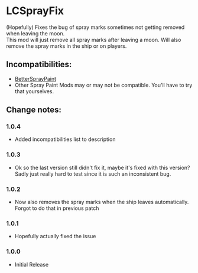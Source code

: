 # LCSprayFix

(Hopefully) Fixes the bug of spray marks sometimes not getting removed when leaving the moon.  
This mod will just remove all spray marks after leaving a moon. Will also remove the spray marks in the ship or on players.

## Incompatibilities:
- [BetterSprayPaint](https://thunderstore.io/c/lethal-company/p/taffyko/BetterSprayPaint/) 
- Other Spray Paint Mods may or may not be compatible. You'll have to try that yourselves.

## Change notes:
### 1.0.4
- Added incompatibilities list to description

### 1.0.3
- Ok so the last version still didn't fix it, maybe it's fixed with this version? Sadly just really hard to test since it is such an inconsistent bug.

### 1.0.2 
- Now also removes the spray marks when the ship leaves automatically. Forgot to do that in previous patch  

### 1.0.1
- Hopefully actually fixed the issue  

### 1.0.0
- Initial Release  
